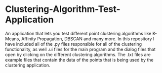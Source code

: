 # Clustering-Algorithm-Test-Application
An application that lets you test different point clustering algorithms like K-Means, Affinity Propagation, DBSCAN and many more.
In this repository I have included all of the .py files responsible for all of the clustering functionality, as well .ui files for the main program and the dialog files that open by clicking on the different clustering algorithms.
The .txt files are example files that contain the data of the points that is being used by the clustering application.

